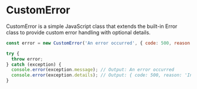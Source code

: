 # CustomError

CustomError is a simple JavaScript class that extends the built-in Error class to provide custom error handling with optional details.

```javascript
const error = new CustomError('An error occurred', { code: 500, reason: 'Internal Server Error' });

try {
  throw error;
} catch (exception) {
  console.error(exception.message); // Output: An error occurred
  console.error(exception.details); // Output: { code: 500, reason: 'Internal Server Error' }
}
```
